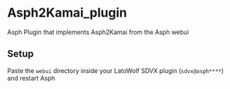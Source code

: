 # Asph2Kamai_plugin
Asph Plugin that implements Asph2Kamai from the Asph webui

## Setup
Paste the `webui` directory inside your LatoWolf SDVX plugin (`sdvx@asph****`) and restart Asph

